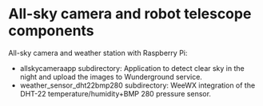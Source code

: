 # All-sky camera and robot telescope components

All-sky camera and weather station with Raspberry Pi:

- allskycameraapp subdirectory: Application to detect clear sky in the night and upload the images to Wunderground service.
- weather_sensor_dht22bmp280 subdirectory: WeeWX integration of the DHT-22 temperature/humidity+BMP 280 pressure sensor.
